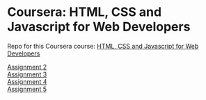 # Coursera: HTML, CSS and Javascript for Web Developers

Repo for this Coursera course: [HTML, CSS and Javascript for Web Developers](https://github.com/jhu-ep-coursera/fullstack-course4)


[Assignment 2](https://fikril.github.io/coursera-fullstack-course4/module2-solution/)<br/>
[Assignment 3](https://fikril.github.io/coursera-fullstack-course4/module3-solution/)<br/>
[Assignment 4](https://fikril.github.io/coursera-fullstack-course4/module4-solution/)<br/>
[Assignment 5](https://fikril.github.io/coursera-fullstack-course5/module5-solution/)
